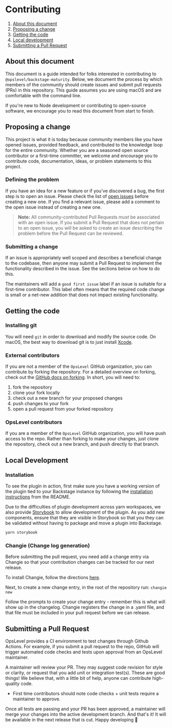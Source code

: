 # Contributing

1. [About this document](#about-this-document)
2. [Proposing a change](#proposing-a-change)
3. [Getting the code](#getting-the-code)
4. [Local development](#local-development)
5. [Submitting a Pull Request](#submitting-a-pull-request)

## About this document

This document is a guide intended for folks interested in contributing to `@opslevel/backstage-maturity`. Below, we document the process by which members of the community should create issues and submit pull requests (PRs) in this repository. This guide assumes you are using macOS and are comfortable with the command line.

If you're new to Node development or contributing to open-source software, we encourage you to read this document from start to finish.

## Proposing a change

This project is what it is today because community members like you have opened issues, provided feedback, and contributed to the knowledge loop for the entire community. Whether you are a seasoned open source contributor or a first-time committer, we welcome and encourage you to contribute code, documentation, ideas, or problem statements to this project.

### Defining the problem

If you have an idea for a new feature or if you've discovered a bug, the first step is to open an issue. Please check the list of [open issues](https://github.com/OpsLevel/backstage-plugin/issues) before creating a new one. If you find a relevant issue, please add a comment to the open issue instead of creating a new one.

> **Note:** All community-contributed Pull Requests _must_ be associated with an open issue. If you submit a Pull Request that does not pertain to an open issue, you will be asked to create an issue describing the problem before the Pull Request can be reviewed.

### Submitting a change

If an issue is appropriately well scoped and describes a beneficial change to the codebase, then anyone may submit a Pull Request to implement the functionality described in the issue. See the sections below on how to do this.

The maintainers will add a `good first issue` label if an issue is suitable for a first-time contributor. This label often means that the required code change is small or a net-new addition that does not impact existing functionality.

## Getting the code

### Installing git

You will need `git` in order to download and modify the source code. On macOS, the best way to download git is to just install [Xcode](https://developer.apple.com/support/xcode/).

### External contributors

If you are not a member of the `OpsLevel` GitHub organization, you can contribute by forking the repository. For a detailed overview on forking, check out the [GitHub docs on forking](https://help.github.com/en/articles/fork-a-repo). In short, you will need to:

1. fork the repository
2. clone your fork locally
3. check out a new branch for your proposed changes
4. push changes to your fork
5. open a pull request from your forked repository

### OpsLevel contributors

If you are a member of the `OpsLevel` GitHub organization, you will have push access to the repo. Rather than forking to make your changes, just clone the repository, check out a new branch, and push directly to that branch.

## Local Development

### Installation

To see the plugin in action, first make sure you have a working version of the plugin tied to your Backstage instance by following the [installation instructions](https://github.com/OpsLevel/backstage-plugin#install-plugin) from the README.

Due to the difficulties of plugin development across yarn workspaces, we also provide [Storybook](https://storybook.js.org/) to allow development of the plugin. As you add new components, ensure that they are visible in Storybook so that you they can be validated without having to package and move a plugin into Backstage.

```sh
yarn storybook
```

### Changie (Change log generation)

Before submitting the pull request, you need add a change entry via Changie so that your contribution changes can be tracked for our next release.

To install Changie, follow the directions [here](https://changie.dev/guide/installation/).

Next, to create a new change entry, in the root of the repository run: `changie new`

Follow the prompts to create your change entry - remember this is what will show up in the changelog.  Changie registers the change in a .yaml file, and that file must be included in your pull request before we can release.

## Submitting a Pull Request

OpsLevel provides a CI environment to test changes through Github Actions. For example, if you submit a pull request to the repo, GitHub will trigger automated code checks and tests upon approval from an OpsLevel maintainer.

A maintainer will review your PR. They may suggest code revision for style or clarity, or request that you add unit or integration test(s). These are good things! We believe that, with a little bit of help, anyone can contribute high-quality code.
- First time contributors should note code checks + unit tests require a maintainer to approve.

Once all tests are passing and your PR has been approved, a maintainer will merge your changes into the active development branch. And that's it!  It will be available in the next release that is cut. Happy developing :tada:
